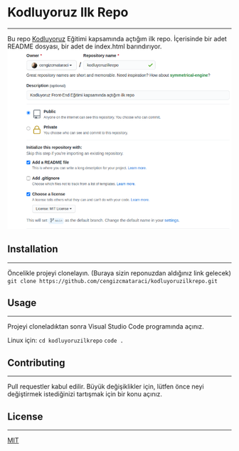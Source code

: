 # Kodluyoruz Ilk Repo
***
Bu repo [Kodluyoruz](https://kodluyoruz.org) Eğitimi kapsamında açtığım ilk repo. İçerisinde bir adet README dosyası, bir adet de index.html barındırıyor.
![kodluyoruz örnek](https://github.com/Kodluyoruz/taskforce/raw/main/git/odev1/figures/github.png)
## Installation
***
Öncelikle projeyi clonelayın. (Buraya sizin reponuzdan aldığınız link gelecek)
``` git clone https://github.com/cengizcmataraci/kodluyoruzilkrepo.git ```
## Usage
***
Projeyi cloneladıktan sonra Visual Studio Code programında açınız.

Linux için:
``` cd kodluyoruzilkrepo ``` 
``` code . ```

## Contributing
***
Pull requestler kabul edilir. Büyük değişiklikler için, lütfen önce neyi değiştirmek istediğinizi tartışmak için bir konu açınız.

## License
***
[MIT](https://choosealicense.com/licenses/mit/)
